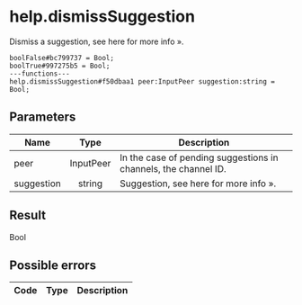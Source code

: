 # help.dismissSuggestion
Dismiss a suggestion, see here for more info ».

```
boolFalse#bc799737 = Bool;
boolTrue#997275b5 = Bool;
---functions---
help.dismissSuggestion#f50dbaa1 peer:InputPeer suggestion:string = Bool;
```

## Parameters
| Name | Type | Description |
| ---- | :----: | ----------- |
| peer | InputPeer | In the case of pending suggestions in channels, the channel ID. |
| suggestion | string | Suggestion, see here for more info ». |


## Result
Bool

## Possible errors
| Code | Type | Description |
| ---- | :----: | ----------- |

